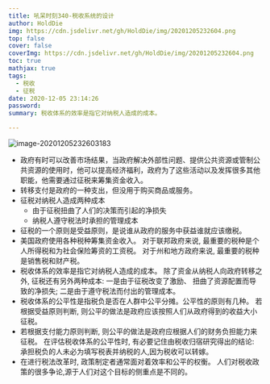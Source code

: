 ```yaml
---
title: 吼呆时刻340-税收系统的设计
author: HoldDie
img: https://cdn.jsdelivr.net/gh/HoldDie/img/20201205232604.png
top: false
cover: false
coverImg: https://cdn.jsdelivr.net/gh/HoldDie/img/20201205232604.png
toc: true
mathjax: true
tags:
  - 税收
  - 征税
date: 2020-12-05 23:14:26
password:
summary: 税收体系的效率是指它对纳税人造成的成本。

---
```




![image-20201205232603183](https://cdn.jsdelivr.net/gh/HoldDie/img/20201205232604.png)

- 政府有时可以改善市场结果，当政府解决外部性问题、提供公共资源或管制公共资源的使用时，他可以提高经济福利，政府为了这些活动以及发挥很多其他职能，他需要通过征税来筹集资金收入。
- 转移支付是政府的一种支出，但没用于购买商品或服务。
- 征税对纳税人造成两种成本
  - 由于征税扭曲了人们的决策而引起的净损失
  - 纳税人遵守税法时承担的管理成本
- 征税的一个原则是受益原则，是说谁从政府的服务中获益谁就应该缴税。
- 美国政府使用各种税种筹集资金收入。 对于联邦政府来说, 最重要的税种是个人所得税和为社会保险筹资的工资税。 对于州和地方政府来说, 最重要的税种是销售税和财产税。
- 税收体系的效率是指它对纳税人造成的成本。 除了资金从纳税人向政府转移之外, 征税还有另外两种成本: 一是由于征税改变了激励、 扭曲了资源配置而导致的净损失; 二是由于遵守税法而付出的管理成本。
- 税收体系的公平性是指税负是否在人群中公平分摊。公平性的原则有几种。 若根据受益原则判断, 则公平的做法是政府应该按照人们从政府得到的收益大小征税。 
- 若根据支付能力原则判断, 则公平的做法是政府应根据人们的财务负担能力来征税。 在评估税收体系的公平性时, 有必要记住由税收归宿研究得出的结论: 承担税负的人未必为填写税表并纳税的人,因为税收可以转嫁。
- 在进行税法改革时, 政策制定者通常面对着效率和公平的权衡。 人们对税收政策的很多争论,源于人们对这个目标的侧重点是不同的。